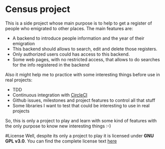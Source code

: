 # Census project
This is a side project whose main purpose is to help to get a register of people who emigrated to other places. The main features are:
* A backend to introduce people information and the year of their emigration
* This backend should allows to search, edit and delete those registers.
* Only authorized users could has access to this backend.
* Some web pages, with no restricted access, that allows to do searches for the info registered in the backend

Also it might help me to practice with some interesting things before use in real projects:
* TDD
* Continuous integration with [CircleCI](https://circleci.com/)
* Github issues, milestones and project features to control all that stuff
* Some libraries I want to test that could be interesting to use in real projects

So, this is only a project to play and learn with some kind of features with the only purpose to know new interesting things :-)

#License
Well, despite its only a project to play it is licensed under **GNU GPL v3.0**. You can find the complete license text [here](LICENSE.md)